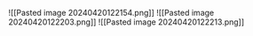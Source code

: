 ![[Pasted image 20240420122154.png]]
![[Pasted image 20240420122203.png]]
![[Pasted image 20240420122213.png]]